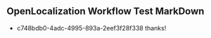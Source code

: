 ## OpenLocalization Workflow Test MarkDown

* c748bdb0-4adc-4995-893a-2eef3f28f338 
thanks!



<!--HONumber=Jan16_HO3-->
